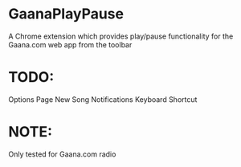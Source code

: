 GaanaPlayPause
==============

A Chrome extension which provides play/pause functionality for the Gaana.com web app from the toolbar

TODO:
==============

Options Page
New Song Notifications
Keyboard Shortcut

NOTE:
==============

Only tested for Gaana.com radio